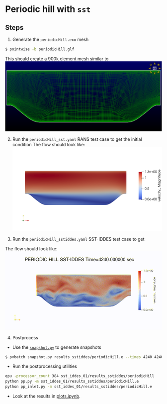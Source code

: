 # Periodic hill with `sst`

## Steps
1.  Generate the `periodicHill.exo` mesh
```bash
$ pointwise -b periodicHill.glf
```

This should create a 900k element mesh similar to  
![periodicHillMesh](../meshes/periodicHillMesh.png)

2.  Run the `periodicHill_sst.yaml` RANS test case to get the initial condition
The flow should look like:  
![snapshot.png](../sst/snapshot.png)

3.  Run the `periodicHill_sstiddes.yaml` SST-IDDES test case to get 

The flow should look like:  
![periodichill.gif](periodichill.gif)

4.  Postprocess  

- Use the [`snapshot.py`](../utilities/snapshot.py) to generate snapshots
```bash
$ pvbatch snapshot.py results_sstiddes/periodicHill.e --times 4240 4240.4 4240.8 4241.2 --outfile viz/snapshot
```
- Run the postprocessing utilities
```bash
epu -processor_count 384 sst_iddes_01/results_sstiddes/periodicHill
python pp.py -m sst_iddes_01/results_sstiddes/periodicHill.e
python pp_inlet.py -m sst_iddes_01/results_sstiddes/periodicHill.e
```

- Look at the results in [plots.ipynb](plots.ipynb).
